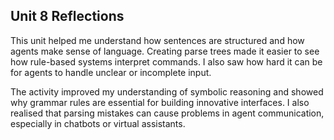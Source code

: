 ## **Unit 8 Reflections**


This unit helped me understand how sentences are structured and how agents make sense of language. Creating parse trees made it easier to see how rule-based systems interpret commands. I also saw how hard it can be for agents to handle unclear or incomplete input.

The activity improved my understanding of symbolic reasoning and showed why grammar rules are essential for building innovative interfaces. I also realised that parsing mistakes can cause problems in agent communication, especially in chatbots or virtual assistants.
